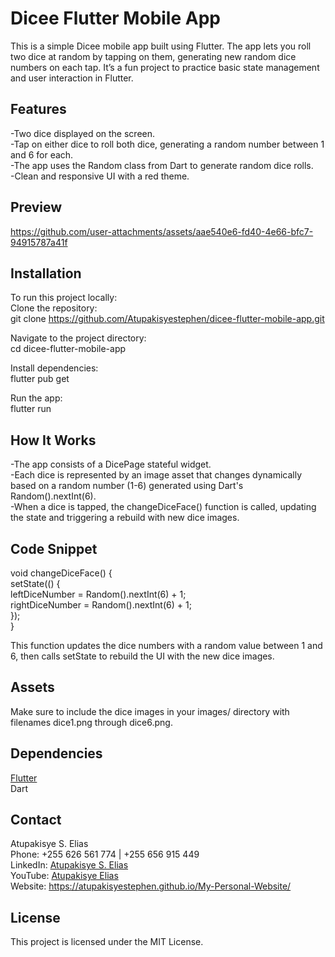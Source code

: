 # Dicee Flutter Mobile App
This is a simple Dicee mobile app built using Flutter. The app lets you roll two dice at random by tapping on them, generating new random dice numbers on each tap. It’s a fun project to practice basic state management and user interaction in Flutter.

## Features
-Two dice displayed on the screen.</br>
-Tap on either dice to roll both dice, generating a random number between 1 and 6 for each.</br>
-The app uses the Random class from Dart to generate random dice rolls.</br>
-Clean and responsive UI with a red theme.

## Preview


https://github.com/user-attachments/assets/aae540e6-fd40-4e66-bfc7-94915787a41f



## Installation
To run this project locally:</br>
Clone the repository:</br>
git clone https://github.com/Atupakisyestephen/dicee-flutter-mobile-app.git

Navigate to the project directory:</br>
cd dicee-flutter-mobile-app</br>

Install dependencies:</br>
flutter pub get</br>

Run the app:</br>
flutter run

## How It Works
-The app consists of a DicePage stateful widget.</br>
-Each dice is represented by an image asset that changes dynamically based on a random number (1-6) generated using Dart's Random().nextInt(6).</br>
-When a dice is tapped, the changeDiceFace() function is called, updating the state and triggering a rebuild with new dice images.

## Code Snippet
void changeDiceFace() {</br>
  setState(() {</br>
    leftDiceNumber = Random().nextInt(6) + 1;</br>
    rightDiceNumber = Random().nextInt(6) + 1;</br>
  });</br>
}</br>

This function updates the dice numbers with a random value between 1 and 6, then calls setState to rebuild the UI with the new dice images.

## Assets
Make sure to include the dice images in your images/ directory with filenames dice1.png through dice6.png.

## Dependencies
[Flutter](https://flutter.dev/)</br>
Dart

## Contact
Atupakisye S. Elias</br>
Phone: +255 626 561 774 | +255 656 915 449</br>
LinkedIn: [Atupakisye S. Elias](https://www.linkedin.com/in/atupakisye)</br>
YouTube: [Atupakisye Elias](https://www.youtube.com/@AtupakisyeElias)</br>
Website: https://atupakisyestephen.github.io/My-Personal-Website/

## License
This project is licensed under the MIT License.





